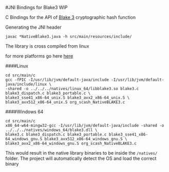 #JNI Bindings for Blake3
WIP

C Bindings for the API of [Blake 3](https://github.com/BLAKE3-team/BLAKE3) cryptographic hash function

Generating the JNI header
```
javac *NativeBlake3.java -h src/main/resources/include/
```

The library is cross compiled from linux

for more platforms go here [here](https://github.com/BLAKE3-team/BLAKE3/tree/master/c)

####Linux

```
cd src/main/c
gcc -fPIC -I/usr/lib/jvm/default-java/include -I/usr/lib/jvm/default-java/include/linux \
-shared -o ../../../natives/linux_64/libblake3.so blake3.c blake3_dispatch.c blake3_portable.c \ 
blake3_sse41_x86-64_unix.S blake3_avx2_x86-64_unix.S \ 
blake3_avx512_x86-64_unix.S org_scash_NativeBLAKE3.c
```

####Windows 64

```
cd src/main/c
x86_64-w64-mingw32-gcc -I/usr/lib/jvm/default-java/include -shared -o ../../../natives/windows_64/blake3.dll \
blake3.c blake3_dispatch.c blake3_portable.c blake3_sse41_x86-64_windows_gnu.S blake3_avx512_x86-64_windows_gnu.S \ 
blake3_avx2_x86-64_windows_gnu.S org_scash_NativeBLAKE3.c
```

This would result in the native library binaries to be inside the `/natives/` folder. The project will automatically detect the OS
and load the correct binary
